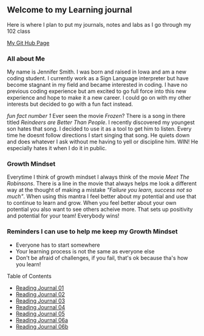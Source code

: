 ## Welcome to my Learning journal

Here is where I plan to put my journals, notes and labs as I go through my 102 class

[My Git Hub Page](https://jennifer4450.github.io/LearningJournal/)

### All about Me

My name is Jennifer Smith. I was born and raised in Iowa and am a new coding student. I currently work as a Sign Language interpreter but have become stagnant in my field and became interested in coding. I have no previous coding experience but am excited to go full force into this new experience and hope to make it a new career.  I could go on with my other interests but decided to go with a fun fact instead. 

*fun fact number 1*  Ever seen the movie *Frozen*? There is a song in there titled *Reindeers are Better Than People*.  I recently discovered my youngest son hates that song. I decided to use it as a tool to get him to listen. Every time he doesnt follow directions I start singing that song.  He quiets down and does whatever I ask without me having to yell or discipline him. WIN! He especially hates it when I do it in public. 


### Growth Mindset 

Everytime I think of growth mindset I always think of the movie *Meet The Robinsons*. There is a line in the movie that always helps me look a different way at the thought of making a mistake *"Failure you learn, success not so much"*. When using this mantra I feel better about my potential and use that to continue to learn and grow. When you feel better about your own potential you also want to see others acheive more. That sets up positivity and potential for your team! Everybody wins!

### Reminders I can use to help me keep my Growth Mindset
- Everyone has to start somewhere
- Your learning process is not the same as everyone else
- Don't be afraid of challenges, if you fail, that's ok because tha's how you learn!



Table of Contents
- [Reading Journal 01](NotesRead01.md)
- [Reading Journal 02](NotesRead02.md)
- [Reading Journal 03](NotesRead03.md)
- [Reading Journal 04](NotesRead04.md)
- [Reading Journal 05](NotesRead05.md)
- [Reading Journal 06a](NotesRead06a.md)
- [Reading Journal 06b](NotesRead06b.md)









